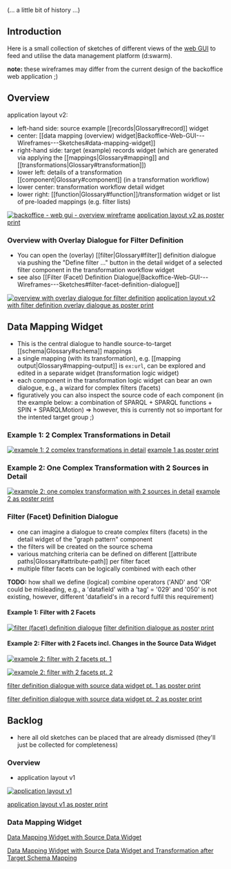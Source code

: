 (... a little bit of history ...)

## Introduction

Here is a small collection of sketches of different views of the [web GUI](https://github.com/dswarm/dswarm-backoffice-web) to feed and utilise the data management platform (d:swarm).

__note:__ these wireframes may differ from the current design of the backoffice web application ;)

## Overview
application layout v2:
* left-hand side: source example [[records|Glossary#record]] widget
* center: [[data mapping (overview) widget|Backoffice-Web-GUI---Wireframes---Sketches#data-mapping-widget]]
* right-hand side: target (example) records widget (which are generated via applying the [[mappings|Glossary#mapping]] and [[transformations|Glossary#transformation]])
* lower left: details of a transformation [[component|Glossary#component]] (in a transformation workflow)
* lower center: transformation workflow detail widget
* lower right: [[function|Glossary#function]]/transformation widget or list of pre-loaded mappings (e.g. filter lists)

[![backoffice - web gui - overview wireframe](https://raw.githubusercontent.com/wiki/dswarm/dswarm-documentation/assets/wireframeGUI.png)](https://raw.githubusercontent.com/wiki/dswarm/dswarm-documentation/assets/wireframeGUI.png "Backoffice - Web GUI - Overview Wireframe")
[application layout v2 as poster print](https://raw.githubusercontent.com/wiki/dswarm/dswarm-documentation/assets/application_layout_03.pdf)

### Overview with Overlay Dialogue for Filter Definition

* You can open the (overlay) [[filter|Glossary#filter]] definition dialogue via pushing the "Define filter ..." button in the detail widget of a selected filter component in the transformation workflow widget
* see also [[Filter (Facet) Definition Dialogue|Backoffice-Web-GUI---Wireframes---Sketches#filter-facet-definition-dialogue]]

[![overview with overlay dialogue for filter definition](https://avgl.mybalsamiq.com/mockups/1118467.png?key=27106ea66faf01c9ad98a275eac48683ac53bf00)](https://avgl.mybalsamiq.com/mockups/1118467.png?key=27106ea66faf01c9ad98a275eac48683ac53bf00 "Overview with Overlay Dialogue for Filter Definition")
[application layout v2 with filter definition overlay dialogue as poster print](https://raw.githubusercontent.com/wiki/dswarm/dswarm-documentation/assets/application_layout_04.pdf)

## Data Mapping Widget

* This is the central dialogue to handle source-to-target [[schema|Glossary#schema]] mappings
* a single mapping (with its transformation), e.g. [[mapping output|Glossary#mapping-output]] is `ex:url`, can be explored and edited in a separate widget (transformation logic widget)
* each component in the transformation logic widget can bear an own dialogue, e.g., a wizard for complex filters (facets)
* figuratively you can also inspect the source code of each component (in the example below: a combination of SPARQL + SPARQL functions + SPIN + SPARQLMotion) => however, this is currently not so important for the intented target group ;)

### Example 1: 2 Complex Transformations in Detail

[![example 1: 2 complex transformations in detail](https://avgl.mybalsamiq.com/mockups/1118470.png?key=27106ea66faf01c9ad98a275eac48683ac53bf00)](https://avgl.mybalsamiq.com/mockups/1118470.png?key=27106ea66faf01c9ad98a275eac48683ac53bf00 "Example 1: 2 Complex Transformations in Detail")
[example 1 as poster print](https://raw.githubusercontent.com/wiki/dswarm/dswarm-documentation/assets/data_mapping_view_03.pdf)

### Example 2: One Complex Transformation with 2 Sources in Detail

[![example 2: one complex transformation with 2 sources in detail](https://avgl.mybalsamiq.com/mockups/1118471.png?key=27106ea66faf01c9ad98a275eac48683ac53bf00)](https://avgl.mybalsamiq.com/mockups/1118471.png?key=27106ea66faf01c9ad98a275eac48683ac53bf00 "Example 2: One Complex Transformation with 2 Sources in Detail")
[example 2 as poster print](https://raw.githubusercontent.com/wiki/dswarm/dswarm-documentation/assets/data_mapping_view_04.pdf)


### Filter (Facet) Definition Dialogue

* one can imagine a dialogue to create complex filters (facets) in the detail widget of the "graph pattern" component
* the filters will be created on the source schema
* various matching criteria can be defined on different [[attribute paths|Glossary#attribute-path]] per filter facet
* multiple filter facets can be logically combined with each other

__TODO:__ how shall we define (logical) combine operators ('AND' and 'OR' could be misleading, e.g., a 'datafield' with a 'tag' = '029' and '050' is not existing, however, different 'datafield's in a record fulfil this requirement)

#### Example 1: Filter with 2 Facets

[![filter (facet) definition dialogue](https://avgl.mybalsamiq.com/mockups/1118475.png?key=27106ea66faf01c9ad98a275eac48683ac53bf00)](https://avgl.mybalsamiq.com/mockups/1118475.png?key=27106ea66faf01c9ad98a275eac48683ac53bf00 "Filter (Facet) Definition Dialogue")
[filter definition dialogue as poster print](https://raw.githubusercontent.com/wiki/dswarm/dswarm-documentation/assets/facet_creation_02.pdf)

#### Example 2: Filter with 2 Facets incl. Changes in the Source Data Widget

[![example 2: filter with 2 facets pt. 1](https://avgl.mybalsamiq.com/mockups/1118472.png?key=27106ea66faf01c9ad98a275eac48683ac53bf00)](https://avgl.mybalsamiq.com/mockups/1118472.png?key=27106ea66faf01c9ad98a275eac48683ac53bf00 "Example 2: Filter with 2 Facets pt. 1")

[![example 2: filter with 2 facets pt. 2](https://avgl.mybalsamiq.com/mockups/1118473.png?key=27106ea66faf01c9ad98a275eac48683ac53bf00)](https://avgl.mybalsamiq.com/mockups/1118473.png?key=27106ea66faf01c9ad98a275eac48683ac53bf00 "Example 2: Filter with 2 Facets pt. 2")

[filter definition dialogue with source data widget pt. 1 as poster print](https://raw.githubusercontent.com/wiki/dswarm/dswarm-documentation/assets/https://raw.githubusercontent.com/wiki/dswarm/dswarm-documentation/assets/example_tree_view_pt1.pdf)

[filter definition dialogue with source data widget pt. 2 as poster print](https://raw.githubusercontent.com/wiki/dswarm/dswarm-documentation/assets/https://raw.githubusercontent.com/wiki/dswarm/dswarm-documentation/assets/example_tree_view_pt2.pdf)

## Backlog
* here all old sketches can be placed that are already dismissed (they'll just be collected for completeness)

### Overview

* application layout v1

[![application layout v1](https://avgl.mybalsamiq.com/mockups/1118464.png?key=27106ea66faf01c9ad98a275eac48683ac53bf00)](https://avgl.mybalsamiq.com/mockups/1118464.png?key=27106ea66faf01c9ad98a275eac48683ac53bf00 "Application Layout v1")

[application layout v1 as poster print](https://raw.githubusercontent.com/wiki/dswarm/dswarm-documentation/assets/https://raw.githubusercontent.com/wiki/dswarm/dswarm-documentation/assets/application_layout.pdf)

### Data Mapping Widget

[Data Mapping Widget with Source Data Widget](https://raw.githubusercontent.com/wiki/dswarm/dswarm-documentation/assets/https://raw.githubusercontent.com/wiki/dswarm/dswarm-documentation/assets/data_mapping_view.pdf)

[Data Mapping Widget with Source Data Widget and Transformation after Target Schema Mapping](https://raw.githubusercontent.com/wiki/dswarm/dswarm-documentation/assets/https://raw.githubusercontent.com/wiki/dswarm/dswarm-documentation/assets/data_mapping_view_02.pdf)